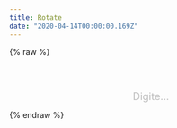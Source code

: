 ```yaml
---
title: Rotate
date: "2020-04-14T00:00:00.169Z"
---
```


{% raw %}
<style>
body {
  overflow: hidden;
}

canvas {
  position: absolute;
  top: 0;
  left: 0;
  z-index: -1;
}

#digite {
  display: flex;
  justify-content: center;
  margin-top: 60px;
  color: #bebebe;
  font-size: large;
}
</style>
<div id="digite">Digite...</div>
<script>
function setup() {
  createCanvas(displayWidth, displayHeight);
  noLoop();
}

function windowResized() {
  resizeCanvas(windowWidth, windowHeight);
}

function draw() {
  if (iterations > 0) {
    document.getElementById("digite").style.display = 'none';
    const hue = Math.floor(Math.random() * 360);
    const pastel = 'hsl(' + hue + ', 100%, 80%)';
    background(pastel);
  }
  angleMode(DEGREES);
  document.querySelector('article').style.transform = `rotate(${iterations*3}deg) scale(${1 - iterations/100}, ${1 - iterations/100})`;
  document.querySelector('article').style.transformOrigin = 'bottom right';
  document.querySelector('footer').style.transform = `rotate(${iterations}deg) scale(${1 - iterations/100}, ${1 - iterations/100})`;
  document.getElementById('header-post').style.transform = `rotate(${iterations}deg)`;
  translate(width / 2, height / 2);
  for (let i = 0; i < iterations; i++) {
    rotate((i / 10) + getRandom(365, 0, 100));
    line(0, 1 + i, 1 + i, 1 + i);
  }
}

function getRandom(multiply, sum, time) {
  return (sum || 0) + (multiply || 255) * sin(millis() / (time||5));
}

function isTouchDevice() {
	const supportsTouch = 'ontouchstart' in window || navigator.msMaxTouchPoints;
	return supportsTouch;
}

let iterations = 0;

document.addEventListener('keypress', () => {
  iterations++;
  redraw();
});

document.addEventListener('click', () => {
  iterations++;
  redraw();
});

if (isTouchDevice()) {
  document.getElementById('digite').innerText = 'Aperte aqui...';
}
</script>
<script src="https://cdn.jsdelivr.net/npm/p5@1.0.0/lib/p5.js"></script>
{% endraw %}
